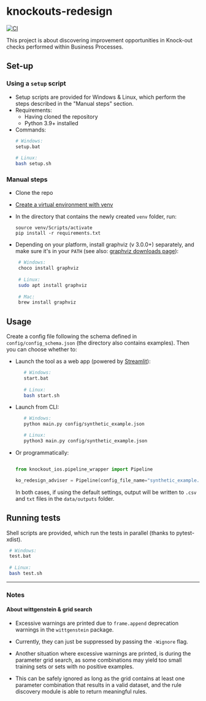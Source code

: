 # knockouts-redesign

[![CI](https://github.com/AutomatedProcessImprovement/knockouts-redesign/actions/workflows/build-test.yml/badge.svg)](https://github.com/AutomatedProcessImprovement/knockouts-redesign/actions/workflows/build-test.yml)

This project is about discovering improvement opportunities in Knock-out checks performed within Business Processes.

## Set-up

### Using a `setup` script

- Setup scripts are provided for Windows & Linux, which perform the steps described in the "Manual steps"
  section.
- Requirements:
    - Having cloned the repository
    - Python 3.9+ installed
- Commands:
  ```bash
  # Windows: 
  setup.bat
       
  # Linux: 
  bash setup.sh
   ```

### Manual steps

- Clone the repo
- [Create a virtual environment with venv](https://packaging.python.org/en/latest/guides/installing-using-pip-and-virtual-environments/#creating-a-virtual-environment)
- In the directory that contains the newly created `venv` folder, run:
    ```
    source venv/Scripts/activate
    pip install -r requirements.txt
    ```
- Depending on your platform, install graphviz (v 3.0.0+) separately, and make sure it's in your `PATH`
  (see also: [graphviz downloads page](https://graphviz.org/download/#windows)):

     ```bash
      # Windows: 
      choco install graphviz
      
      # Linux: 
      sudo apt install graphviz
      
      # Mac:
      brew install graphviz
    ```

## Usage

Create a config file following the schema defined in `config/config_schema.json` (the directory also contains examples).
Then you can choose whether to:

- Launch the tool as a web app (powered by [Streamlit](https://streamlit.io/)):

  ```bash
     # Windows: 
     start.bat
     
     # Linux: 
     bash start.sh
  ```

- Launch from CLI:
  ```bash
     # Windows:
     python main.py config/synthetic_example.json
  
     # Linux: 
     python3 main.py config/synthetic_example.json
  ```

- Or programmatically:

  ```python
  
  from knockout_ios.pipeline_wrapper import Pipeline
  
  ko_redesign_adviser = Pipeline(config_file_name="synthetic_example.json").run_pipeline()

  ```
  In both cases, if using the default settings, output will be written to `.csv` and `txt` files in
  the `data/outputs` folder.

## Running tests

Shell scripts are provided, which run the tests in parallel (thanks to pytest-xdist).

```bash
 # Windows: 
 test.bat
 
 # Linux: 
 bash test.sh
```

---

### Notes

#### About wittgenstein & grid search

- Excessive warnings are printed due to `frame.append` deprecation warnings in the `wittgenstein` package.

- Currently, they can just be suppressed by passing the `-Wignore` flag.

- Another situation where excessive warnings are printed, is during the parameter grid search, as some combinations may
  yield too small training sets or sets with no positive examples.

- This can be safely ignored as long as the grid contains at least one parameter combination that results in a valid
  dataset, and the rule discovery module is able to return meaningful rules.
